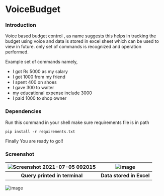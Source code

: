# VoiceBudget

### Introduction
Voice based budget control , as name suggests this helps in tracking the budget using voice and data is stored in excel sheet which can be used to view in future.
only set of commands is recognized and operation performed.

Example set of commands namely,
- I got Rs 5000 as my salary
- I got 1000 from my friend
- I spent 400 on shoes
- I gave 300 to waiter
- my educational expense include 3000
- I paid 1000 to shop owner

### Dependencies
Run this command in your shell make sure requirements file is in path
 
    pip install -r requirements.txt
   
Finally You are ready to go!!


### Screenshot
| ![Screenshot 2021-07-05 092015](https://user-images.githubusercontent.com/52855622/124416417-93c46a80-dd74-11eb-826d-e8a6a2a2bbbd.png) | ![image](https://user-images.githubusercontent.com/52855622/124549087-49162180-de4c-11eb-8936-2fc8206da402.png) |
| :------------------------------------------------------------------------------------------: | :---------------------------------------------------------------------------------------------------------------------------------------------------------: |
|                    **Query printed in terminal**                                    |                               **Data stored in Excel**                                    | 
 

![image](https://user-images.githubusercontent.com/52855622/131890903-c08903e8-cd7d-41eb-8958-2f5032015e05.png)

